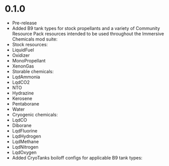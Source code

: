 # 0.1.0
- Pre-release
- Added B9 tank types for stock propellants and a variety of Community Resource Pack resources intended to be used throughout the Immersive Chemicals mod suite:
 - Stock resources:
  - LiquidFuel
  - Oxidizer
  - MonoPropellant
  - XenonGas
 - Storable chemicals:
  - LqdAmmonia
  - LqdCO2
  - NTO
  - Hydrazine
  - Kerosene
  - Pentaborane
  - Water
 - Cryogenic chemicals:
  - LqdCO
  - Diborane
  - LqdFluorine
  - LqdHydrogen
  - LqdMethane
  - LqdNitrogen
  - LqdOxygen
- Added CryoTanks boiloff configs for applicable B9 tank types: